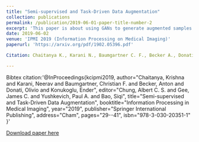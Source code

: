 ```yaml
---
title: "Semi-supervised and Task-Driven Data Augmentation"
collection: publications
permalink: /publication/2019-06-01-paper-title-number-2
excerpt: 'This paper is about using GANs to generate augmented samples that are optimal for the task performance (segmentation here).'
date: 2019-06-02
venue: 'IPMI 2019 (Information Processing on Medical Imaging)'
paperurl: 'https://arxiv.org/pdf/1902.05396.pdf'

Citation: Chaitanya K., Karani N., Baumgartner C. F., Becker A., Donati O. and E. Konukoglu 2019. "Semi-supervised and Task-Driven Data Augmentation." arXiv preprint arXiv:1902.05396.

---
```


Bibtex citation:'@InProceedings{kcipmi2019, author="Chaitanya, Krishna and Karani, Neerav and Baumgartner, Christian F. and Becker, Anton and Donati, Olivio and Konukoglu, Ender", editor="Chung, Albert C. S. and Gee, James C. and Yushkevich, Paul A. and Bao, Siqi", title="Semi-supervised and Task-Driven Data Augmentation", booktitle="Information Processing in Medical Imaging",
year="2019",
publisher="Springer International Publishing",
address="Cham",
pages="29--41",
isbn="978-3-030-20351-1"
}'



[Download paper here](https://arxiv.org/abs/1902.05396.pdf)

